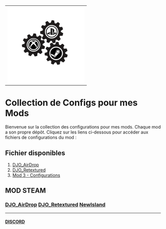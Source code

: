 
<table style="width: 100%; text-align: center;">
  <tr>
    <td>
    <img src="logo_acss.gif" width="250" height="250">
    </td>
  </tr>
</table>

# Collection de Configs pour mes Mods
Bienvenue sur la collection des configurations pour mes mods. Chaque mod a son propre dépôt. Cliquez sur les liens ci-dessous pour accéder aux fichiers de configurations du mod :

## Fichier disponibles

1. [DJO_AirDrop](https://github.com/tonpseudo/config-mod1)
2. [DJO_Retextured](https://github.com/tonpseudo/config-mod2)
3. [Mod 3 - Configurations](https://github.com/tonpseudo/config-mod3)

## MOD STEAM
### [DJO_AirDrop](https://steamcommunity.com/sharedfiles/filedetails/?id=3384470777)    [DJO_Retextured](https://steamcommunity.com/sharedfiles/filedetails/?id=3047075708)    [NewIsland](https://steamcommunity.com/sharedfiles/filedetails/?id=3197692014)

---
#### [DISCORD](https://discord.gg/UXNKcxApkU)
